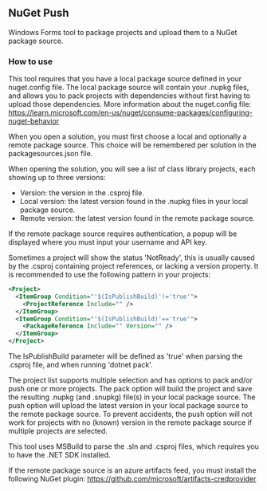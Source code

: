 ## NuGet Push

Windows Forms tool to package projects and upload them to a NuGet package source.

### How to use

This tool requires that you have a local package source defined in your nuget.config file.
The local package source will contain your .nupkg files, and allows you to pack projects with dependencies without first having to upload those dependencies.
More information about the nuget.config file: https://learn.microsoft.com/en-us/nuget/consume-packages/configuring-nuget-behavior

When you open a solution, you must first choose a local and optionally a remote package source.
This choice will be remembered per solution in the packagesources.json file.

When opening the solution, you will see a list of class library projects, each showing up to three versions:
- Version: the version in the .csproj file.
- Local version: the latest version found in the .nupkg files in your local package source.
- Remote version: the latest version found in the remote package source.

If the remote package source requires authentication, a popup will be displayed where you must input your username and API key.

Sometimes a project will show the status 'NotReady', this is usually caused by the .csproj containing project references, or lacking a version property.
It is recommended to use the following pattern in your projects:
```xml
<Project>
  <ItemGroup Condition="'$(IsPublishBuild)'!='true'">
    <ProjectReference Include="" />
  </ItemGroup>
  <ItemGroup Condition="'$(IsPublishBuild)'=='true'">
    <PackageReference Include="" Version="" />
  </ItemGroup>
</Project>
```
The IsPublishBuild parameter will be defined as 'true' when parsing the .csproj file, and when running 'dotnet pack'.

The project list supports multiple selection and has options to pack and/or push one or more projects.
The pack option will build the project and save the resulting .nupkg (and .snupkg) file(s) in your local package source.
The push option will upload the latest version in your local package source to the remote package source.
To prevent accidents, the push option will not work for projects with no (known) version in the remote package source if multiple projects are selected.

This tool uses MSBuild to parse the .sln and .csproj files, which requires you to have the .NET SDK installed.

If the remote package source is an azure artifacts feed, you must install the following NuGet plugin: https://github.com/microsoft/artifacts-credprovider
